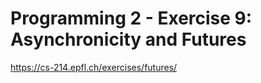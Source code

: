 # Programming 2 - Exercise 9: Asynchronicity and Futures

https://cs-214.epfl.ch/exercises/futures/
